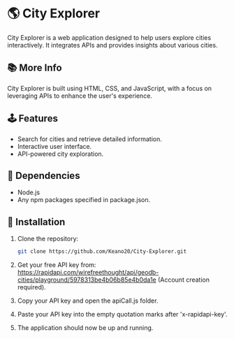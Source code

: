 # 🌎 City Explorer

City Explorer is a web application designed to help users explore cities interactively. It integrates APIs and provides insights about various cities.

## 📚 More Info

City Explorer is built using HTML, CSS, and JavaScript, with a focus on leveraging APIs to enhance the user's experience.

## 🕹️ Features

- Search for cities and retrieve detailed information.
- Interactive user interface.
- API-powered city exploration.

## 📌 Dependencies
- Node.js
- Any npm packages specified in package.json.

## 🔧 Installation

1. Clone the repository:
   ```bash
   git clone https://github.com/Keano20/City-Explorer.git
2. Get your free API key from: https://rapidapi.com/wirefreethought/api/geodb-cities/playground/5978313be4b06b85e4b0da1e (Account creation required).

3. Copy your API key and open the apiCall.js folder.

4. Paste your API key into the empty quotation marks after 'x-rapidapi-key'. 
5. The application should now be up and running.
